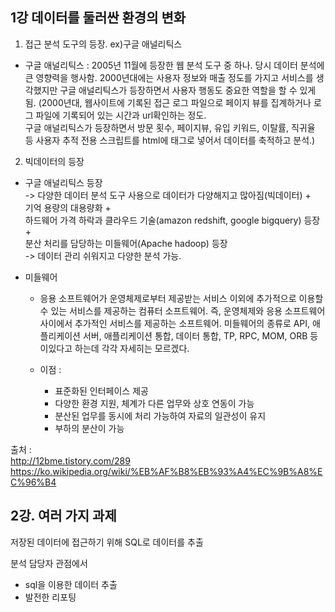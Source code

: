 ## 1강 데이터를 둘러싼 환경의 변화

1. 접근 분석 도구의 등장. ex)구글 애널리틱스

- 구글 애널리틱스 : 2005년 11월에 등장한 웹 분석 도구 중 하나. 
당시 데이터 분석에 큰 영향력을 행사함. 
2000년대에는 사용자 정보와 매출 정도를 가지고 서비스를 생각했지만 구글 애널리틱스가 등장하면서 사용자 행동도 중요한 역할을 할 수 있게 됨.
(2000년대, 웹사이트에 기록된 접근 로그 파일으로 페이지 뷰를 집계하거나 로그 파일에 기록되어 있는 시간과 url확인하는 정도.  
구글 애널리틱스가 등장하면서 방문 횟수, 페이지뷰, 유입 키워드, 이탈률, 직귀율 등 사용자 추적 전용 스크립트를 html에 태그로 넣어서 데이터를 축적하고 분석.)

2. 빅데이터의 등장

- 구글 애널리틱스 등장 		
	-> 다양한 데이터 분석 도구 사용으로 데이터가 다양해지고 많아짐(빅데이터) + 			
	기억 용량의 대용량화 + 			
	하드웨어 가격 하락과 클라우드 기술(amazon redshift, google bigquery) 등장 + 			
	분산 처리를 담당하는 미들웨어(Apache hadoop) 등장			
	-> 데이터 관리 쉬워지고 다양한 분석 가능.


+ 미들웨어

	- 응용 소프트웨어가 운영체제로부터 제공받는 서비스 이외에 추가적으로 이용할 수 있는 서비스를 제공하는 컴퓨터 소프트웨어.
즉, 운영체제와 응용 소프트웨어 사이에서 추가적인 서비스를 제공하는 소프트웨어.
미들웨어의 종류로 API, 애플리케이션 서버, 애플리케이션 통합, 데이터 통합, TP, RPC, MOM, ORB 등이있다고 하는데 각각 자세히는 모르겠다.

	- 이점 : 
		+ 표준화된 인터페이스 제공
		+ 다양한 환경 지원, 체계가 다른 업무와 상호 연동이 가능
		+ 분산된 업무를 동시에 처리 가능하여 자료의 일관성이 유지
		+ 부하의 분산이 가능

출처 :		
http://12bme.tistory.com/289		
https://ko.wikipedia.org/wiki/%EB%AF%B8%EB%93%A4%EC%9B%A8%EC%96%B4

## 2강. 여러 가지 과제

저장된 데이터에 접근하기 위해 SQL로 데이터를 추출

분석 담당자 관점에서
- sql을 이용한 데이터 추출
- 발전한 리포팅
